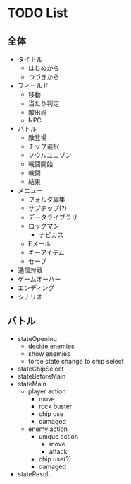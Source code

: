 # TODO List

## 全体

- タイトル
  - はじめから
  - つづきから
- フィールド
  - 移動
  - 当たり判定
  - 敵出現
  - NPC
- バトル
  - 敵登場
  - チップ選択
  - ソウルユニゾン
  - 戦闘開始
  - 戦闘
  - 結果
- メニュー
  - フォルダ編集
  - サブチップ(?)
  - データライブラリ
  - ロックマン
    - ナビカス
  - Eメール
  - キーアイテム
  - セーブ
- 通信対戦
- ゲームオーバー
- エンディング
- シナリオ

## バトル

- stateOpening
  - decide enemies
  - show enemies
  - force state change to chip select
- stateChipSelect
- stateBeforeMain
- stateMain
  - player action
    - move
    - rock buster
    - chip use
    - damaged
  - enemy action
    - unique action
      - move
      - attack
    - chip use(?)
    - damaged
- stateResult
